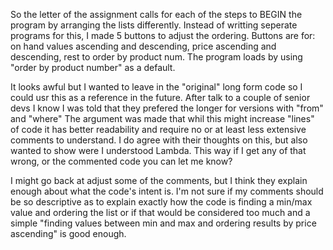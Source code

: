 So the letter of the assignment calls for each of the steps to BEGIN the program by arranging the lists differently.
Instead of writting seperate programs for this, I made 5 buttons to adjust the ordering.
Buttons are for:
  on hand values ascending and descending,
  price ascending and descending,
  rest to order by product num.
The program loads by using "order by product number" as a default.

It looks awful but I wanted to leave in the "original" long form code so I could usr this as a reference in the future.
After talk to a couple of senior devs I know I was told that they prefered the longer for versions with "from" and "where"
The argument was made that whil this might increase "lines" of code it has better readability and require no or at least less extensive comments to understand.
I do agree with their thoughts on this, but also wanted to show were I understood Lambda.
This way if I get any of that wrong, or the commented code you can let me know?

I might go back at adjust some of the comments, but I think they explain enough about what the code's intent is.
I'm not sure if my comments should be so descriptive as to explain exactly how the code is finding a min/max value and ordering the list
or if that would be considered too much and a simple "finding values between min and max and ordering results by price ascending" is good enough.
